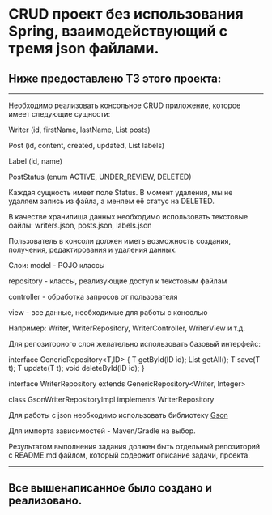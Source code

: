 # CRUD проект без использования Spring, взаимодействующий с тремя json файлами.
## Ниже предоставлено ТЗ этого проекта:
********************************************************************************************************************************************************

Необходимо реализовать консольное CRUD приложение, которое имеет следующие сущности:

Writer (id, firstName, lastName, List<Post> posts)

Post (id, content, created, updated, List<Label> labels)

Label (id, name)

PostStatus (enum ACTIVE, UNDER_REVIEW, DELETED)

Каждая сущность имеет поле Status. В момент удаления, мы не удаляем запись из файла, а меняем её статус на DELETED.

В качестве хранилища данных необходимо использовать текстовые файлы:
writers.json, posts.json, labels.json

Пользователь в консоли должен иметь возможность создания, получения, редактирования и удаления данных.

Слои:
model - POJO клаcсы

repository - классы, реализующие доступ к текстовым файлам

controller - обработка запросов от пользователя

view - все данные, необходимые для работы с консолью




Например: Writer, WriterRepository, WriterController, WriterView и т.д.


Для репозиторного слоя желательно использовать базовый интерфейс:

interface GenericRepository<T,ID> {
T getById(ID id);
List<T> getAll();
T save(T t);
T update(T t);
void deleteById(ID id);
}

interface WriterRepository extends GenericRepository<Writer, Integer>

class GsonWriterRepositoryImpl implements WriterRepository

Для работы с json необходимо использовать библиотеку [Gson](https://mvnrepository.com/artifact/com.google.code.gson/gson)

Для импорта зависимостей - Maven/Gradle на выбор.

Результатом выполнения задания должен быть отдельный репозиторий с README.md файлом, который содержит описание задачи, проекта.

********************************************************************************************************************************************************

## Все вышенаписанное было создано и реализовано.
